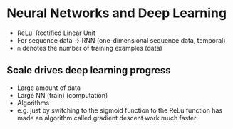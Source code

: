 # Neural Networks and Deep Learning
 - ReLu: Rectified Linear Unit
 - For sequence data -> RNN (one-dimensional sequence data, temporal)
 - `m` denotes the number of training examples (data)

## Scale drives deep learning progress
 - Large amount of data
 - Large NN (train) (computation)
 - Algorithms
  - e.g. just by switching to the sigmoid function to the ReLu function has made an algorithm called gradient descent work much faster

